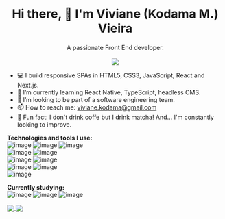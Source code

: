   <h1 align="center">Hi there, 👋 I'm Viviane (Kodama M.) Vieira</h1>

<p align="center">
  A passionate Front End developer.
  </br></br>
   <a href="https://www.linkedin.com/in/viviane-km-vieira/">
    <img src="https://img.shields.io/badge/LinkedIn-0077B5?style=for-the-badge&logo=linkedin&logoColor=white">
  </a>
</p>

- 💻  I build responsive SPAs in HTML5, CSS3, JavaScript, React and Next.js.
- 💪  I’m currently learning React Native, TypeScript, headless CMS.
- 👯  I’m looking to be part of a software engineering team.
- 📫  How to reach me: viviane.kodama@gmail.com
- 🍵  Fun fact: I don't drink coffe but I drink matcha! And... I'm constantly looking to improve.

**Technologies and tools I use:**
</br>
![image](https://img.shields.io/badge/HTML-239120?style=for-the-badge&logo=html5&logoColor=white)
![image](https://img.shields.io/badge/CSS3-1572B6?style=for-the-badge&logo=css3&logoColor=white)
![image](https://img.shields.io/badge/JavaScript-F7DF1E?style=for-the-badge&logo=javascript&logoColor=black)
</br>
![image](https://img.shields.io/badge/React-20232A?style=for-the-badge&logo=react&logoColor=61DAFB)
![image](https://img.shields.io/badge/next.js-000000?style=for-the-badge&logo=next.js&logoColor=white)
</br>
![image](https://img.shields.io/badge/Node.js-43853D?style=for-the-badge&logo=node.js&logoColor=white)
![image](https://img.shields.io/badge/Express.js-404D59?style=for-the-badge&logo=express&logoColor=white)
</br>
![image](https://img.shields.io/badge/Sass-CC6699?style=for-the-badge&logo=sass&logoColor=white)
![image](https://img.shields.io/badge/Bootstrap-563D7C?style=for-the-badge&logo=bootstrap&logoColor=white)
</br>
![image](https://img.shields.io/badge/Amazon_AWS-232F3E?style=for-the-badge&logo=amazon-aws&logoColor=white)



**Currently studying:**
</br>
![image](https://img.shields.io/badge/TypeScript-007ACC?style=for-the-badge&logo=typescript&logoColor=white)
![image](https://img.shields.io/badge/React_Native-20232A?style=for-the-badge&logo=react&logoColor=61DAFB)
![image](https://img.shields.io/badge/strapi-2e7eea?style=for-the-badge&logo=strapi&logoColor=white)


<a href="https://github.com/vivianevieira/github-readme-stats">
  <img align="center" src="https://github-readme-stats.vercel.app/api?username=vivianevieira&show_icons=true" />
</a>

<a href="https://github.com/vivianevieira/github-readme-stats">
  <img align="center" src="https://github-readme-stats.vercel.app/api/top-langs/?username=vivianevieira&layout=compact" />
</a>
